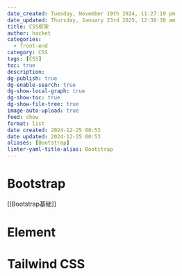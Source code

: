 ```yaml
---
date_created: Tuesday, November 19th 2024, 11:27:19 pm
date_updated: Thursday, January 23rd 2025, 12:38:38 am
title: CSS框架
author: hacket
categories:
  - front-end
category: CSS
tags: [CSS]
toc: true
description: 
dg-publish: true
dg-enable-search: true
dg-show-local-graph: true
dg-show-toc: true
dg-show-file-tree: true
image-auto-upload: true
feed: show
format: list
date created: 2024-12-25 00:53
date updated: 2024-12-25 00:53
aliases: [Bootstrap]
linter-yaml-title-alias: Bootstrap
---
```


# Bootstrap

[[Bootstrap基础]]

# Element

# Tailwind CSS
